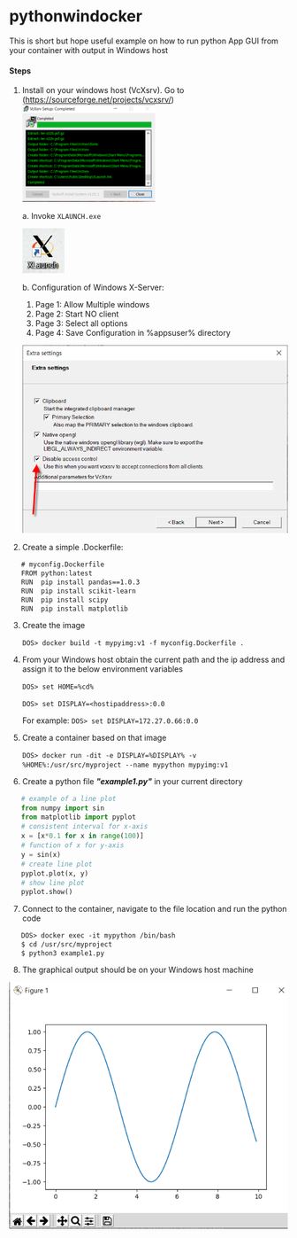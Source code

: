 # pythonwindocker
This is short but hope useful example on how to run python App GUI from your container with output in Windows host

#### Steps
1. Install on your windows host (VcXsrv). Go to (https://sourceforge.net/projects/vcxsrv/)
   <img src="/img/Image-0110.png"  width="50%">


   a. Invoke ```XLAUNCH.exe```
   
   ![Xlaunch](https://github.com/Fractal2017/pythonwindocker/blob/master/img/Image-0111.png)

   b. Configuration of Windows X-Server:
      1. Page 1: Allow Multiple windows
      2. Page 2: Start NO client
      3. Page 3: Select all options
      4. Page 4: Save Configuration in %appsuser% directory
      
   ![Config](https://github.com/Fractal2017/pythonwindocker/blob/master/img/Image-0114.png)

2. Create a simple .Dockerfile:
```docker
   # myconfig.Dockerfile
   FROM python:latest
   RUN  pip install pandas==1.0.3
   RUN  pip install scikit-learn
   RUN  pip install scipy
   RUN  pip install matplotlib
```

3. Create the image
   
   `DOS> docker build -t mypyimg:v1 -f myconfig.Dockerfile . ` 

4. From your Windows host obtain the current path and the ip address and assign it to the below environment variables
   
   
   `DOS> set HOME=%cd%`
   
   `DOS> set DISPLAY=<hostipaddress>:0.0`
   
   For example: `DOS> set DISPLAY=172.27.0.66:0.0`

5. Create a container based on that image
   
   `DOS> docker run -dit -e DISPLAY=%DISPLAY% -v %HOME%:/usr/src/myproject --name mypython mypyimg:v1`

6. Create a python file ***"example1.py"*** in your current directory
```py
   # example of a line plot
   from numpy import sin
   from matplotlib import pyplot
   # consistent interval for x-axis
   x = [x*0.1 for x in range(100)]
   # function of x for y-axis
   y = sin(x)
   # create line plot
   pyplot.plot(x, y)
   # show line plot
   pyplot.show()
```

7. Connect to the container, navigate to the file location and run the python code

```
   DOS> docker exec -it mypython /bin/bash
   $ cd /usr/src/myproject
   $ python3 example1.py
```

8. The graphical output should be on your Windows host machine

 ![Output](https://github.com/Fractal2017/pythonwindocker/blob/master/img/Image-0117.png)
